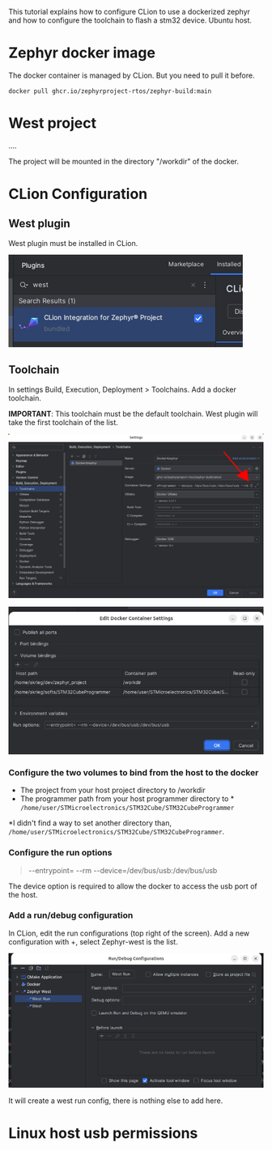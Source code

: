 
This tutorial explains how to configure CLion to use a dockerized zephyr and how to configure the toolchain to flash a stm32 device.
Ubuntu host.


# Zephyr docker image
The docker container is managed by CLion. But you need to pull it before.

```
docker pull ghcr.io/zephyrproject-rtos/zephyr-build:main
```

# West project

....

The project will be mounted in the directory "/workdir" of the docker.

# CLion Configuration

## West plugin
West plugin must be installed in CLion.

![West plugin](images/plugin.png "plugin")




## Toolchain
In settings Build, Execution, Deployment > Toolchains. Add a docker toolchain.

**IMPORTANT**: This toolchain must be the default toolchain. West plugin will take the first toolchain of the list.

![Toolchain image](images/toolchain.png "Diagram showing the development toolchain")

![Container config](images/docker-toolchain-settings.png "Container configuration")

### Configure the two volumes to bind from the host to the docker

- The project from your host project directory to /workdir
- The programmer path from your host programmer directory to *  ```/home/user/STMicroelectronics/STM32Cube/STM32CubeProgrammer```

*I didn't find a way to set another directory than, ```/home/user/STMicroelectronics/STM32Cube/STM32CubeProgrammer```. 

### Configure the run options
>--entrypoint= --rm --device=/dev/bus/usb:/dev/bus/usb

The device option is required to allow the docker to access the usb port of the host.

### Add a run/debug configuration
In CLion, edit the run configurations (top right of the screen). Add a new configuration with +, select Zephyr-west is the list.

![Run config](images/run-config.png "Run configuration")

It will create a west run config, there is nothing else to add here.

# Linux host usb permissions
    